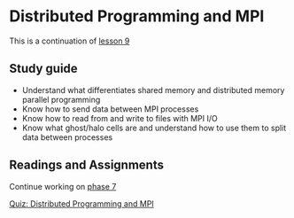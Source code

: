 # Distributed Programming and MPI

This is a continuation of [lesson 9](9.md)

## Study guide

- Understand what differentiates shared memory and distributed memory parallel programming
- Know how to send data between MPI processes
- Know how to read from and write to files with MPI I/O
- Know what ghost/halo cells are and understand how to use them to split data between processes

## Readings and Assignments

Continue working on [phase 7](../project/phase7.md)

[Quiz: Distributed Programming and MPI](https://byu.instructure.com/courses/21221/quizzes)
